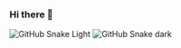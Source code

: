 ### Hi there 👋

![GitHub Snake Light](https://raw.githubusercontent.com/daluozha/daluozha/output/github-contribution-grid-snake-dark.svg#gh-dark-mode-only)
![GitHub Snake dark](https://raw.githubusercontent.com/daluozha/daluozha/output/github-contribution-grid-snake.svg#gh-light-mode-only)


<!--
**daluozha/daluozha** is a ✨ _special_ ✨ repository because its `README.md` (this file) appears on your GitHub profile.

Here are some ideas to get you started:

- 🔭 I’m currently working on ...
- 🌱 I’m currently learning ...
- 👯 I’m looking to collaborate on ...
- 🤔 I’m looking for help with ...
- 💬 Ask me about ...
- 📫 How to reach me: ...
- 😄 Pronouns: ...
- ⚡ Fun fact: ...
-->

